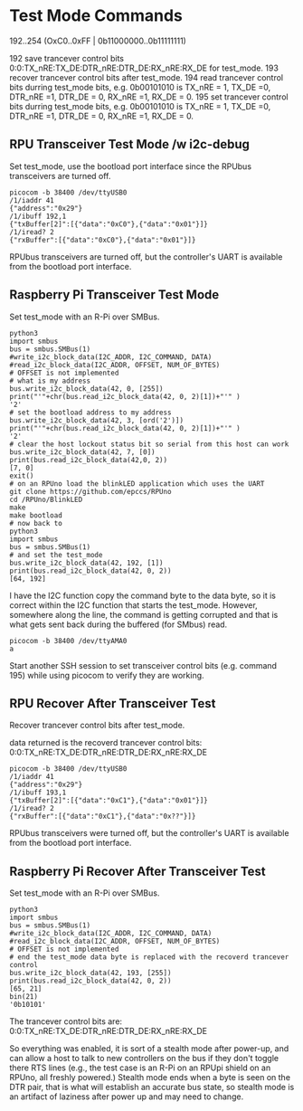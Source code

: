 # Test Mode Commands

192..254 (OxC0..0xFF | 0b11000000..0b11111111)

192 save trancever control bits 0:0:TX_nRE:TX_DE:DTR_nRE:DTR_DE:RX_nRE:RX_DE for test_mode.
193 recover trancever control bits after test_mode.
194 read trancever control bits durring test_mode bits, e.g. 0b00101010 is TX_nRE = 1, TX_DE =0, DTR_nRE =1, DTR_DE = 0, RX_nRE =1, RX_DE = 0.
195 set trancever control bits durring test_mode bits, e.g. 0b00101010 is TX_nRE = 1, TX_DE =0, DTR_nRE =1, DTR_DE = 0, RX_nRE =1, RX_DE = 0.


## RPU Transceiver Test Mode /w i2c-debug

Set test_mode, use the bootload port interface since the RPUbus transceivers are turned off.

``` 
picocom -b 38400 /dev/ttyUSB0
/1/iaddr 41
{"address":"0x29"}
/1/ibuff 192,1
{"txBuffer[2]":[{"data":"0xC0"},{"data":"0x01"}]}
/1/iread? 2
{"rxBuffer":[{"data":"0xC0"},{"data":"0x01"}]}
``` 

RPUbus transceivers are turned off, but the controller's UART is available from the bootload port interface. 


## Raspberry Pi Transceiver Test Mode

Set test_mode with an R-Pi over SMBus.

``` 
python3
import smbus
bus = smbus.SMBus(1)
#write_i2c_block_data(I2C_ADDR, I2C_COMMAND, DATA)
#read_i2c_block_data(I2C_ADDR, OFFSET, NUM_OF_BYTES)
# OFFSET is not implemented
# what is my address
bus.write_i2c_block_data(42, 0, [255])
print("'"+chr(bus.read_i2c_block_data(42, 0, 2)[1])+"'" )
'2'
# set the bootload address to my address
bus.write_i2c_block_data(42, 3, [ord('2')])
print("'"+chr(bus.read_i2c_block_data(42, 0, 2)[1])+"'" )
'2'
# clear the host lockout status bit so serial from this host can work
bus.write_i2c_block_data(42, 7, [0])
print(bus.read_i2c_block_data(42,0, 2))
[7, 0]
exit()
# on an RPUno load the blinkLED application which uses the UART
git clone https://github.com/epccs/RPUno
cd /RPUno/BlinkLED
make
make bootload
# now back to 
python3
import smbus
bus = smbus.SMBus(1)
# and set the test_mode
bus.write_i2c_block_data(42, 192, [1])
print(bus.read_i2c_block_data(42, 0, 2))
[64, 192]
``` 

I have the I2C function copy the command byte to the data byte, so it is correct within the I2C function that starts the test_mode. However, somewhere along the line, the command is getting corrupted and that is what gets sent back during the buffered (for SMbus) read. 

``` 
picocom -b 38400 /dev/ttyAMA0
a

``` 

Start another SSH session to set transceiver control bits (e.g. command 195) while using picocom to verify they are working.


## RPU Recover After Transceiver Test

Recover trancever control bits after test_mode.

data returned is the recoverd trancever control bits: 0:0:TX_nRE:TX_DE:DTR_nRE:DTR_DE:RX_nRE:RX_DE

``` 
picocom -b 38400 /dev/ttyUSB0
/1/iaddr 41
{"address":"0x29"}
/1/ibuff 193,1
{"txBuffer[2]":[{"data":"0xC1"},{"data":"0x01"}]}
/1/iread? 2
{"rxBuffer":[{"data":"0xC1"},{"data":"0x??"}]}
``` 

RPUbus transceivers were turned off, but the controller's UART is available from the bootload port interface. 


## Raspberry Pi Recover After Transceiver Test

Set test_mode with an R-Pi over SMBus.

``` 
python3
import smbus
bus = smbus.SMBus(1)
#write_i2c_block_data(I2C_ADDR, I2C_COMMAND, DATA)
#read_i2c_block_data(I2C_ADDR, OFFSET, NUM_OF_BYTES)
# OFFSET is not implemented
# end the test_mode data byte is replaced with the recoverd trancever control
bus.write_i2c_block_data(42, 193, [255])
print(bus.read_i2c_block_data(42, 0, 2))
[65, 21]
bin(21)
'0b10101'
``` 

The trancever control bits are: 0:0:TX_nRE:TX_DE:DTR_nRE:DTR_DE:RX_nRE:RX_DE

So everything was enabled, it is sort of a stealth mode after power-up, and can allow a host to talk to new controllers on the bus if they don't toggle there RTS lines (e.g., the test case is an R-Pi on an RPUpi shield on an RPUno, all freshly powered.) Stealth mode ends when a byte is seen on the DTR pair, that is what will establish an accurate bus state, so stealth mode is an artifact of laziness after power up and may need to change. 
